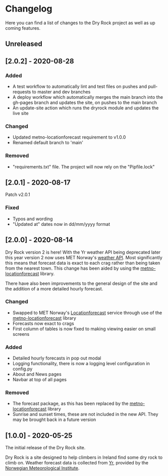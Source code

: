 # Changelog

Here you can find a list of changes to the Dry Rock project as well as up coming
features.

## Unreleased

## [2.0.2] - 2020-08-28

### Added

- A test workflow to automatically lint and test files on pushes and
  pull-requests to master and dev branches
- A deploy workflow which automatically merges the main branch into the gh-pages
  branch and updates the site, on pushes to the main branch
- An update-site action which runs the dryrock module and updates the live site

### Changed

- Updated metno-locationforecast requirement to v1.0.0
- Renamed default branch to 'main'

### Removed

- "requirements.txt" file. The project will now rely on the "Pipfile.lock"

## [2.0.1] - 2020-08-17

Patch v2.0.1

### Fixed

- Typos and wording
- "Updated at" dates now in dd/mm/yyyy format

## [2.0.0] - 2020-08-14

Dry Rock version 2 is here! With the Yr weather API being deprecated later this
year version 2 now uses MET Norway's [weather API](https://api.met.no/). Most
significantly this means that forecast data is exact to each crag rather than
being taken from the nearest town. This change has been aided by using the
[metno-locationforecast](https://github.com/Rory-Sullivan/metno-locationforecast)
library.

There have also been improvements to the general design of the site and the
addition of a more detailed hourly forecast.

### Changed

- Swapped to MET Norway's
  [Locationforecast](https://api.met.no/weatherapi/locationforecast/2.0/documentation)
  service through use of the
  [metno-locationforecast](https://github.com/Rory-Sullivan/metno-locationforecast)
  library
- Forecasts now exact to crags
- First column of tables is now fixed to making viewing easier on small screens

### Added

- Detailed hourly forecasts in pop out modal
- Logging functionality, there is now a logging level configuration in config.py
- About and News pages
- Navbar at top of all pages

### Removed

- The forecast package, as this has been replaced by the
  [metno-locationforecast](https://github.com/Rory-Sullivan/metno-locationforecast)
  library
- Sunrise and sunset times, these are not included in the new API. They may be
  brought back in a future version

## [1.0.0] - 2020-05-25

The initial release of the Dry Rock site.

Dry Rock is a site designed to help climbers in Ireland find some dry rock to
climb on. Weather forecast data is collected from [Yr](https://www.yr.no/en),
provided by the [Norwegian Meteorological Institute](https://www.met.no/en).
